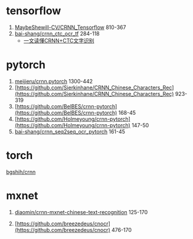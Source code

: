 

# tensorflow
1. [MaybeShewill-CV/CRNN_Tensorflow](https://github.com/MaybeShewill-CV/CRNN_Tensorflow) 810-367
2. [bai-shang/crnn_ctc_ocr_tf](https://github.com/bai-shang/crnn_ctc_ocr_tf) 284-118
   - [一文读懂CRNN+CTC文字识别](https://zhuanlan.zhihu.com/p/43534801)

# pytorch
1. [meijieru/crnn.pytorch](https://github.com/meijieru/crnn.pytorch) 1300-442
2. [https://github.com/Sierkinhane/CRNN_Chinese_Characters_Rec](https://github.com/Sierkinhane/CRNN_Chinese_Characters_Rec) 923-319
3. [https://github.com/BelBES/crnn-pytorch](https://github.com/BelBES/crnn-pytorch) 168-45
4. [https://github.com/Holmeyoung/crnn-pytorch](https://github.com/Holmeyoung/crnn-pytorch) 147-50
5. [bai-shang/crnn_seq2seq_ocr_pytorch](https://github.com/bai-shang/crnn_seq2seq_ocr_pytorch) 161-45

# torch
[bgshih/crnn](https://github.com/bgshih/crnn)


# mxnet
1. [diaomin/crnn-mxnet-chinese-text-recognition](https://github.com/diaomin/crnn-mxnet-chinese-text-recognition) 125-170

2. [https://github.com/breezedeus/cnocr](https://github.com/breezedeus/cnocr) 476-170


